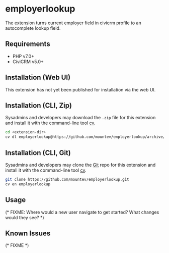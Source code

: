 # employerlookup

The extension turns current employer field in civicrm profile to an autocomplete lookup field.

## Requirements

* PHP v7.0+
* CiviCRM v5.0+

## Installation (Web UI)

This extension has not yet been published for installation via the web UI.

## Installation (CLI, Zip)

Sysadmins and developers may download the `.zip` file for this extension and
install it with the command-line tool [cv](https://github.com/civicrm/cv).

```bash
cd <extension-dir>
cv dl employerlookup@https://github.com/mountev/employerlookup/archive/master.zip
```

## Installation (CLI, Git)

Sysadmins and developers may clone the [Git](https://en.wikipedia.org/wiki/Git) repo for this extension and
install it with the command-line tool [cv](https://github.com/civicrm/cv).

```bash
git clone https://github.com/mountev/employerlookup.git
cv en employerlookup
```

## Usage

(* FIXME: Where would a new user navigate to get started? What changes would they see? *)

## Known Issues

(* FIXME *)
